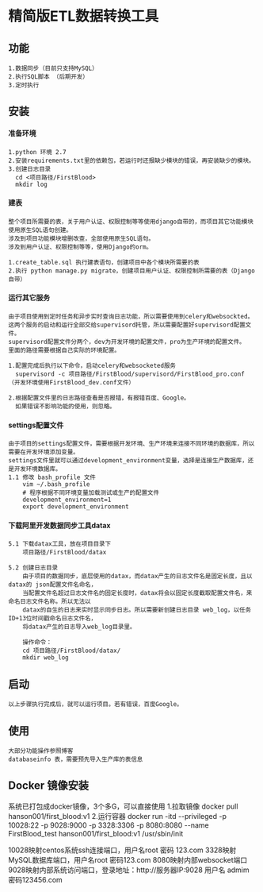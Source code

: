 精简版ETL数据转换工具
==========
## 功能
    1.数据同步（目前只支持MySQL）
    2.执行SQL脚本 （后期开发）
    3.定时执行
    
## 安装
#### 准备环境
    1.python 环境 2.7
    2.安装requirements.txt里的依赖包，若运行时还报缺少模块的错误，再安装缺少的模块。
    3.创建日志目录
      cd <项目路径/FirstBlood>
      mkdir log

#### 建表
    整个项目所需要的表，关于用户认证、权限控制等等使用django自带的，而项目其它功能模块使用原生SQL语句创建。
    涉及到项目功能模块增删改查，全部使用原生SQL语句。
    涉及到用户认证、权限控制等等，使用Django的orm。

    1.create_table.sql 执行建表语句，创建项目中各个模块所需要的表
    2.执行 python manage.py migrate，创建项目用户认证、权限控制所需要的表（Django自带）

#### 运行其它服务
    由于项目使用到定时任务和异步实时查询日志功能，所以需要使用到celery和websockted。
    这两个服务的启动和运行全部交给supervisord托管，所以需要配置好supervisord配置文件。
    supervisord配置文件分两个，dev为开发环境的配置文件，pro为生产环境的配置文件。
    里面的路径需要根据自己实际的环境配置。

    1.配置完成后执行以下命令，启动celery和websocketed服务
      supervisord -c 项目路径/FirstBlood/supervisord/FirstBlood_pro.conf （开发环境使用FirstBlood_dev.conf文件）

    2.根据配置文件里的日志路径查看是否报错，有报错百度、Google。
      如果错误不影响功能的使用，则忽略。

#### settings配置文件
    由于项目的settings配置文件，需要根据开发环境、生产环境来连接不同环境的数据库，所以需要在开发环境添加变量。
    settings文件里就可以通过development_environment变量，选择是连接生产数据库，还是开发环境数据库。
    1.1 修改 bash_profile 文件
        vim ~/.bash_profile
        # 程序根据不同环境变量加载测试或生产的配置文件
        development_environment=1
        export development_environment

#### 下载阿里开发数据同步工具datax
    5.1 下载datax工具，放在项目目录下
        项目路径/FirstBlood/datax

    5.2 创建日志目录
        由于项目的数据同步，底层使用的datax，而datax产生的日志文件名是固定长度，且以datax的 json配置文件名命名，
        当配置文件名超过日志文件名的固定长度时，datax将会以固定长度截取配置文件名，来命名日志文件名称。所以无法以
        datax的自生的日志来实时显示同步日志。所以需要新创建日志目录 web_log，以任务ID+13位时间戳命名日志文件名，
        将datax产生的日志导入web_log目录里。

        操作命令：
        cd 项目路径/FirstBlood/datax/
        mkdir web_log

## 启动
    以上步骤执行完成后，就可以运行项目。若有错误，百度Google。

## 使用
    大部分功能操作参照博客
    databaseinfo 表，需要预先导入生产库的表信息

## Docker 镜像安装
   系统已打包成docker镜像，3个多G，可以直接使用
   1.拉取镜像
   docker pull hanson001/first_blood:v1
   2.运行容器
   docker run -itd --privileged -p 10028:22 -p 9028:9000 -p 3328:3306 -p 8080:8080 --name FirstBlood_test  hanson001/first_blood:v1 /usr/sbin/init

   10028映射centos系统ssh连接端口，用户名root 密码 123.com
   3328映射MySQL数据库端口，用户名root 密码123.com
   8080映射内部websocket端口
   9028映射内部系统访问端口，登录地址：http://服务器IP:9028 用户名 admim 密码123456.com